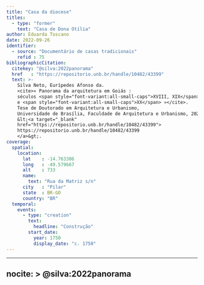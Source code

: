 ```yaml
---
title: "Casa da diocese"
titles:
  - type: "former"
    text: "Casa de Dona Otília"
author: Eduarda Toscano
date: 2022-09-26
identifier:
  - source: "Documentário de casas tradicionais"
    refid : 75
bibliographicCitation:
  citekey: "@silva:2022panorama"
  href   : "https://repositorio.unb.br/handle/10482/43399"
  text: >-
    Silva Neto, Eurípedes Afonso da.
    <cite>« Panorama da arquitetura em Goiás :
    séculos <span style="font-variant:all-small-caps">XVIII, XIX</span>
    e <span style="font-variant:all-small-caps">XX</span> »</cite>.
    Tese de Doutorado em Arquitetura e Urbanismo,
    Universidade de Brasília, Faculdade de Arquitetura e Urbanismo, 2022.
    &lt;<a target="_blank"
    href="https://repositorio.unb.br/handle/10482/43399">
    https://repositorio.unb.br/handle/10482/43399
    </a>&gt;.
coverage:
  spatial:
    location:
      lat    : -14.763306
      long   : -49.579667
      alt    : 733
      name:
        text: "Rua da Matriz s/n"
      city   : "Pilar"
      state  : BR-GO
      country: "BR"
  temporal:
    events:
      - type: "creation"
        text:
          headline: "Construção"
        start_date:
          year: 1750
          display_date: "c. 1750"
---
```


---
nocite: >
  @silva:2022panorama
---

